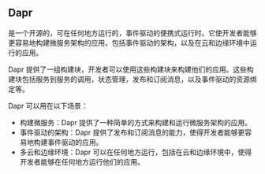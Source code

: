 ## Dapr

是一个开源的，可在任何地方运行的，事件驱动的便携式运行时。它使开发者能够更容易地构建微服务架构的应用，包括事件驱动的架构，以及在云和边缘环境中运行的应用。

Dapr 提供了一组构建块，开发者可以使用这些构建块来构建他们的应用。这些构建块包括服务到服务的调用，状态管理，发布和订阅消息，以及事件驱动的资源绑定等。

Dapr 可以用在以下场景：

- 构建微服务：Dapr 提供了一种简单的方式来构建和运行微服务架构的应用。
- 事件驱动的架构：Dapr 提供了发布和订阅消息的能力，使得开发者能够更容易地构建事件驱动的应用。
- 多云和边缘环境：Dapr 可以在任何地方运行，包括在云和边缘环境中，使得开发者能够在任何地方运行他们的应用。